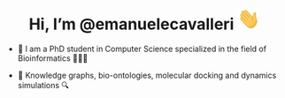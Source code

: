 <h1 align="center"> Hi, I’m @emanuelecavalleri <img src="https://raw.githubusercontent.com/ABSphreak/ABSphreak/master/gifs/Hi.gif" width="40px" height="40px" /></h1>

- 👀 I am a PhD student in Computer Science specialized in the field of Bioinformatics 🧬💊🌱 

- 🔎 Knowledge graphs, bio-ontologies, molecular docking and dynamics simulations 🔍

<!---
emanuelecavalleri/emanuelecavalleri is a ✨ special ✨ repository because its `README.md` (this file) appears on your GitHub profile.
You can click the Preview link to take a look at your changes.
--->
